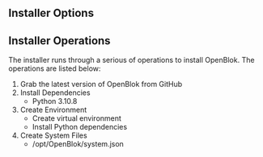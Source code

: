 ## Installer Options

## Installer Operations

The installer runs through a serious of operations to install OpenBlok. The operations are listed below:

1. Grab the latest version of OpenBlok from GitHub
2. Install Dependencies
   - Python 3.10.8
3. Create Environment
   - Create virtual environment
   - Install Python dependencies
4. Create System Files
   - /opt/OpenBlok/system.json
